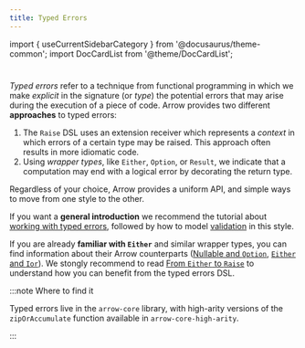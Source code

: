 ```yaml
---
title: Typed Errors
---
```


import { useCurrentSidebarCategory } from '@docusaurus/theme-common';
import DocCardList from '@theme/DocCardList';

# <decorated-text icon={useCurrentSidebarCategory().customProps.icon} title={frontMatter.title} />

_Typed errors_ refer to a technique from functional programming in which we
make _explicit_ in the signature (or _type_) the potential errors that may
arise during the execution of a piece of code. Arrow provides two different
**approaches** to typed errors:

1. The `Raise` DSL uses an extension receiver which represents a _context_
   in which errors of a certain type may be raised. This approach often results
   in more idiomatic code.
2. Using _wrapper types_, like `Either`, `Option`, or `Result`, we indicate
   that a computation may end with a logical error by decorating the return
   type.

Regardless of your choice, Arrow provides a uniform API, and simple ways to
move from one style to the other.

If you want a **general introduction** we recommend the tutorial about
[working with typed errors](working-with-typed-errors.md), followed by
how to model [validation](validation.md) in this style.

If you are already **familiar with `Either`** and similar wrapper types,
you can find information about their Arrow counterparts
([Nullable and `Option`](nullable-and-option.md), [`Either` and `Ior`](either_ior.md)).
We stongly recommend to read [From `Either` to `Raise`](from-either-to-raise.md) to understand
how you can benefit from the typed errors DSL.

:::note Where to find it

Typed errors live in the `arrow-core` library, with high-arity versions of the
`zipOrAccumulate` function available in `arrow-core-high-arity`.

:::

<DocCardList />
